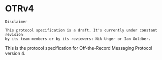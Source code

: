 # OTRv4


```
Disclaimer

This protocol specification is a draft. It's currently under constant revision
by its team members or by its reviewers: Nik Unger or Ian Goldber.
```

This is the protocol specification for Off-the-Record Messaging
Protocol version 4.
